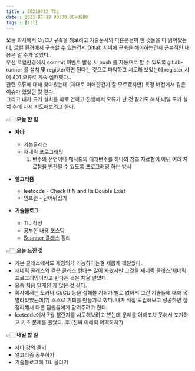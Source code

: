 ```yaml
---
title : 20210712 TIL
date : 2021-07-12 00:00:00+0900
tags : [til]
---
```


오늘 회사에서 CI/CD 구축을 해보려고 기술문서와 다른분들이 한 것들을 다 읽어봤는데, 로컬 환경에서 구축할 수 있는건지 Gitlab 서버에 구축을 해야하는건지 근본적인 내용은 알 수가 없었다..   
우선 로컬환경에서 commit 이벤트 발생 시 push 를 자동으로 할 수 있도록 gitlab-runner 를 설치 및 register하면 된다는 것으로 파악하고 시도해 보았는데 register 시에 401 오류로 계속 실패했다..   
관련 오류에 대해 찾아봤는데 (제대로 이해한건지 잘 모르겠지만) 특정 버전에서 같은 이슈가 있었던 것 같다.   
그리고 내가 도커 설치를 따로 안하고 진행해서 오류가 난 것 같기도 해서 내일 도커 설치 후에 다시 시도해보려고 한다.   

👉🏻 **오늘 한 일**
* **자바**   
	- 기본클래스   
	- 재네릭 프로그래밍   
		1. 변수의 선언이나 메서드의 매개변수를 하나의 참조 자료형이 아닌 여러 자료형을 변환될 수 있도록 프로그래밍 하는 방식

* **알고리즘**   
	- leetcode - Check If N and Its Double Exist   
	- 인프런 - 단어뒤집기

* **기술블로그**   
	- TIL 작성   
	- 공부한 내용 포스팅   
	- [Scanner 클래스](/java-scanner) 정리

👉🏻 **오늘 느낀 것**
- 기본 클래스에서도 재정의가 가능하다는걸 새롭게 깨달았다.
- 재네릭 클래스와 같은 클래스 형태는 많이 봐왔지만 그것을 재네릭 클래스/재네릭 프로그래밍이라고 한다는 것은 처음 알았다.
- 요즘 처음 알게된 게 많은 것 같다.
- 회사에서는 도커나 CI/CD 등을 접해볼 기회가 별로 없어서 그런 기술들에 대해 목말라있었는데(?) 스스로 기회를 만들기로 했다. 내가 직접 도입해보고 성공하면 잘 정리해서 다른 팀원들에게 알려주려고 한다.
- leetcode에서 7월 챌린지를 시도해보려고 했는데 문제를 이해조차 못해서 포기하고 기초 문제를 풀었다..후 (진짜 이해력 어떡하지?)

👉🏻 **내일 할 일**   
- 자바 강의 듣기
- 알고리즘 공부하기
- 기술블로그에 TIL 올리기